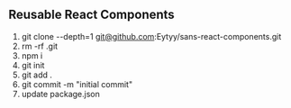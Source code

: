## Reusable React Components

1. git clone --depth=1 git@github.com:Eytyy/sans-react-components.git
2. rm -rf .git
3. npm i
4. git init
5. git add .
6. git commit -m "initial commit"
7. update package.json
